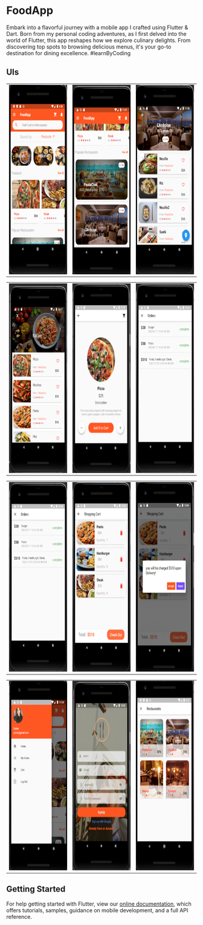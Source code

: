 # FoodApp

Embark into a flavorful journey with a mobile app I crafted using Flutter & Dart. Born from my personal coding adventures, as I first delved into the world of Flutter, 
this app reshapes how we explore culinary delights. From discovering top spots to browsing delicious menus, it's your go-to destination for dining excellence.
#learnByCoding

## UIs

<div>
  <div>
    <table>
      <tr>
        <td><img src="./img/app.png" width=270 height=500></td>
        <td><img src="./img/restaurants.png" width=270 height=500></td>
        <td><img src="./img/restaurant.png" width=270 height=500></td>
      </tr>
   </table>
  </div>

  <div>
    <table>
      <tr>
        <td><img src="./img/menu.png" width=270 height=500></td>
        <td><img src="./img/item.png" width=270 height=500></td>
        <td><img src="./img/orders.png" width=270 height=500></td>
      </tr>
   </table>
  </div>

  <div>
    <table>
      <tr>
        <td><img src="./img/orders.png" width=270 height=500></td>
        <td><img src="./img/shoppingcart.png" width=270 height=500></td>
        <td><img src="./img/checkout.png" width=270 height=500></td>
      </tr>
   </table>
  </div>

  <div>
    <table>
      <tr>
        <td><img src="./img/userprofile.png" width=270 height=500></td>
        <td><img src="./img/signup.png" width=270 height=500></td>
        <td><img src="./img/restaurantsList.png" width=270 height=500></td>
      </tr>
   </table>
  </div>
</div>


## Getting Started
For help getting started with Flutter, view our
[online documentation](https://flutter.dev/docs), which offers tutorials,
samples, guidance on mobile development, and a full API reference.


